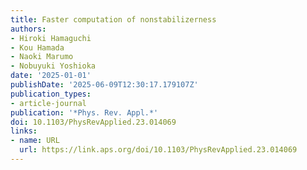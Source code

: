 ```yaml
---
title: Faster computation of nonstabilizerness
authors:
- Hiroki Hamaguchi
- Kou Hamada
- Naoki Marumo
- Nobuyuki Yoshioka
date: '2025-01-01'
publishDate: '2025-06-09T12:30:17.179107Z'
publication_types:
- article-journal
publication: '*Phys. Rev. Appl.*'
doi: 10.1103/PhysRevApplied.23.014069
links:
- name: URL
  url: https://link.aps.org/doi/10.1103/PhysRevApplied.23.014069
---
```

